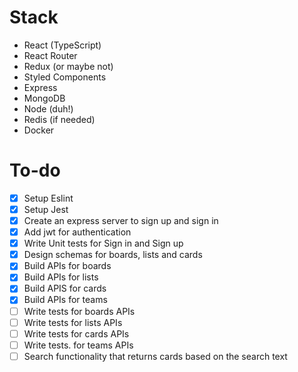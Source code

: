 # Stack

- React (TypeScript)
- React Router
- Redux (or maybe not)
- Styled Components
- Express
- MongoDB
- Node (duh!)
- Redis (if needed)
- Docker

# To-do

- [x] Setup Eslint
- [x] Setup Jest
- [x] Create an express server to sign up and sign in
- [x] Add jwt for authentication
- [x] Write Unit tests for Sign in and Sign up
- [x] Design schemas for boards, lists and cards
- [x] Build APIs for boards
- [x] Build APIs for lists
- [x] Build APIS for cards
- [x] Build APIs for teams
- [ ] Write tests for boards APIs
- [ ] Write tests for lists APIs
- [ ] Write tests for cards APIs
- [ ] Write tests. for teams APIs
- [ ] Search functionality that returns cards based on the search text
